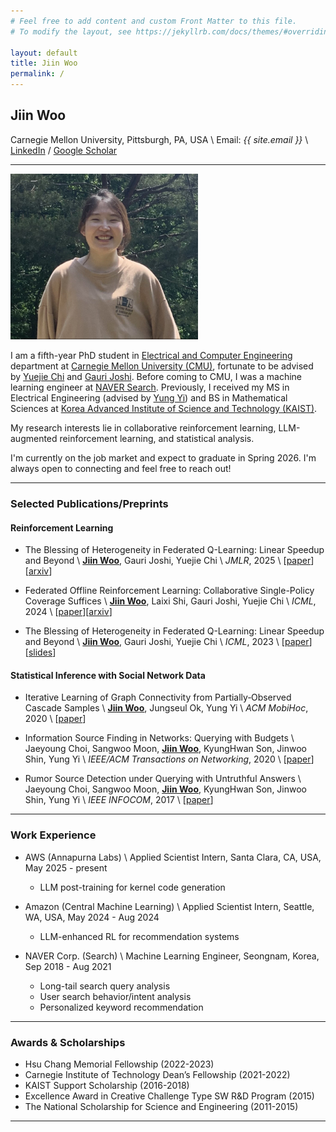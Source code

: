 ```yaml
---
# Feel free to add content and custom Front Matter to this file.
# To modify the layout, see https://jekyllrb.com/docs/themes/#overriding-theme-defaults

layout: default
title: Jiin Woo
permalink: /
---
```

## Jiin Woo

Carnegie Mellon University, Pittsburgh, PA, USA \\
Email: *{{ site.email }}* \\
[LinkedIn](https://www.linkedin.com/in/jiin-woo-73aa59189) / [Google Scholar](https://scholar.google.com/citations?user=fwDL_gMAAAAJ) 
<!-- / [CV](./CV_jiinw.pdf) -->

---


<img style="margin-right: 40px;" src="./jiinw_profile.jpeg" alt="drawing" width="300"/>

I am a fifth-year PhD student in [Electrical and Computer Engineering](https://www.ece.cmu.edu/) department at [Carnegie Mellon University (CMU)](https://www.cmu.edu/), fortunate to be advised by [Yuejie Chi](https://users.ece.cmu.edu/~yuejiec/) and [Gauri Joshi](https://www.andrew.cmu.edu/user/gaurij/). Before coming to CMU, I was a machine learning engineer at [NAVER Search](https://www.navercorp.com/en/naver/company). Previously, I received my MS in Electrical Engineering (advised by [Yung Yi](https://yung-web.github.io/home/)) and BS in Mathematical Sciences at [Korea Advanced Institute of Science and Technology (KAIST)](https://www.kaist.ac.kr/en/). 

My research interests lie in collaborative reinforcement learning, LLM-augmented reinforcement learning, and statistical analysis.

I'm currently on the job market and expect to graduate in Spring 2026. I'm always open to connecting and feel free to reach out!

---

### Selected Publications/Preprints

#### Reinforcement Learning

<!-- 
* Large Language Model‐Enhanced Reinforcement Learning for Diverse and Novel Recommendations \\
*Under review*
-->

<!-- 
* Large Language Model-Enhanced RL for Diverse and Novel Recommendations \\
<strong><u>Jiin Woo</u></strong>, Alireza Bagheri Garakani, Tianchen Zhou, Zhishen Huang, Yan Gao \\
*ARLET Workshop @ NeurIPS*, 2025 \\
[[arxiv](https://arxiv.org/abs/2305.10697)]
-->
  
* The Blessing of Heterogeneity in Federated Q-Learning: Linear Speedup and Beyond \\
<strong><u>Jiin Woo</u></strong>, Gauri Joshi, Yuejie Chi \\
*JMLR*, 2025 \\
[[paper](https://www.jmlr.org/papers/v26/24-0579.html)][[arxiv](https://arxiv.org/abs/2305.10697)]

* Federated Offline Reinforcement Learning: Collaborative Single-Policy Coverage Suffices \\
<strong><u>Jiin Woo</u></strong>, Laixi Shi, Gauri Joshi, Yuejie Chi \\
*ICML*, 2024 \\
[[paper](https://proceedings.mlr.press/v235/woo24b.html)][[arxiv](https://arxiv.org/abs/2402.05876)]

* The Blessing of Heterogeneity in Federated Q-Learning: Linear Speedup and Beyond \\
<strong><u>Jiin Woo</u></strong>, Gauri Joshi, Yuejie Chi \\
*ICML*, 2023 \\
[[paper](https://proceedings.mlr.press/v202/woo23a.html)][[slides](https://icml.cc/media/icml-2023/Slides/24679_ljO6pDE.pdf)]

#### Statistical Inference with Social Network Data

* Iterative Learning of Graph Connectivity from Partially‑Observed Cascade Samples \\
<strong><u>Jiin Woo</u></strong>, Jungseul Ok, Yung Yi \\
*ACM MobiHoc*, 2020 \\
[[paper](https://dl.acm.org/doi/abs/10.1145/3397166.3409130)]

*  Information Source Finding in Networks: Querying with Budgets \\
Jaeyoung Choi, Sangwoo Moon, <strong><u>Jiin Woo</u></strong>, KyungHwan Son, Jinwoo Shin, Yung Yi \\
*IEEE/ACM Transactions on Networking*, 2020 \\
[[paper](https://arxiv.org/pdf/2009.00795.pdf)]

*  Rumor Source Detection under Querying with Untruthful Answers \\
Jaeyoung Choi, Sangwoo Moon, <strong><u>Jiin Woo</u></strong>, KyungHwan Son, Jinwoo Shin, Yung Yi \\
*IEEE INFOCOM*, 2017 \\
[[paper](https://arxiv.org/pdf/1711.05496.pdf)]

<!-- 
---

### Education
<strong>Carnegie Mellon University (CMU)</strong>, Pittsburgh, PA, USA, Aug 2021 - Present \\
Ph.D. in Electrical and Computer Engineering (advisors: [Yuejie Chi](https://users.ece.cmu.edu/~yuejiec/) and [Gauri Joshi](https://www.andrew.cmu.edu/user/gaurij/))

<strong>Korea Advanced Institute of Science and Technology (KAIST)</strong>, Daejeon, Korea, Aug 2016 - Aug 2018 \\
M.S. in Electrical Engineering (advisor: [Yung Yi](https://yung-web.github.io/home/))

<strong>Korea Advanced Institute of Science and Technology (KAIST)</strong>, Daejeon, Korea, Feb 2011 - Aug 2016 \\
B.S. in Mathematical Sciences


-->
---

### Work Experience
* AWS (Annapurna Labs) \\
Applied Scientist Intern, Santa Clara, CA, USA, May 2025 - present 
    * LLM post-training for kernel code generation
      
* Amazon (Central Machine Learning) \\
Applied Scientist Intern, Seattle, WA, USA, May 2024 - Aug 2024 
    * LLM-enhanced RL for recommendation systems

* NAVER Corp. (Search) \\
Machine Learning Engineer, Seongnam, Korea, Sep 2018 - Aug 2021
    * Long-tail search query analysis
    * User search behavior/intent analysis
    * Personalized keyword recommendation



---

### Awards & Scholarships
- Hsu Chang Memorial Fellowship (2022-2023)
- Carnegie Institute of Technology Dean’s Fellowship (2021-2022)
- KAIST Support Scholarship (2016-2018)
- Excellence Award in Creative Challenge Type SW R&D Program (2015)
- The National Scholarship for Science and Engineering (2011-2015)

---

<!--
### Teaching Experience
- TA for 18-461/18-661: Introduction to ML for Engineers, Fall 2024
- TA for 18-813B: Special Topics in Artificial Intelligence: Foundations of Reinforcement Learning, Spring 2023

---


### Professional Services
- Reviewer for NeurIPS 2023, ICLR 2024, ICML 2024

---
 -->

<!-- 
### Previous Publications

* Iterative Learning of Graph Connectivity from Partially‑Observed Cascade Samples \\
<strong><u>Jiin Woo</u></strong>, Jungseul Ok, Yung Yi \\
*ACM MobiHoc*, 2020 \\
[[paper](https://dl.acm.org/doi/abs/10.1145/3397166.3409130)]

*  Information Source Finding in Networks: Querying With Budgets \\
Jaeyoung Choi, Sangwoo Moon, <strong><u>Jiin Woo</u></strong>, KyungHwan Son, Jinwoo Shin, Yung Yi \\
*IEEE/ACM Transactions on Networking*, 2020 \\
[[paper](https://arxiv.org/pdf/2009.00795.pdf)]


*  On the Asymptotic Content Routing Stretch in Network of Caches: Impact of Popularity Learning \\
Boram Jin, <strong><u>Jiin Woo</u></strong>, Yung Yi \\
*NETGCOOP*, 2019 \\
[[paper](http://lanada.kaist.ac.kr/Publication/Conference/On_the_asymptotic.pdf)]

* Estimating the Information Source under Decaying Diffusion Rates \\
<strong><u>Jiin Woo</u></strong>, Jaeyoung Choi \\
*Electronics*, 2019 \\
[[paper](https://www.mdpi.com/2079-9292/8/12/1384)]


*  Rumor Source Detection under Querying with Untruthful Answers \\
Jaeyoung Choi, Sangwoo Moon, <strong><u>Jiin Woo</u></strong>, KyungHwan Son, Jinwoo Shin, Yung Yi \\
*IEEE INFOCOM*, 2017 \\
[[paper](https://arxiv.org/pdf/1711.05496.pdf)]

-->
